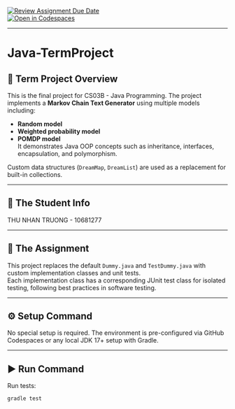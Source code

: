 [![Review Assignment Due Date](https://classroom.github.com/assets/deadline-readme-button-22041afd0340ce965d47ae6ef1cefeee28c7c493a6346c4f15d667ab976d596c.svg)](https://classroom.github.com/a/jC6j-B5W)  
[![Open in Codespaces](https://classroom.github.com/assets/launch-codespace-2972f46106e565e64193e422d61a12cf1da4916b45550586e14ef0a7c637dd04.svg)](https://classroom.github.com/open-in-codespaces?assignment_repo_id=19627759)

---

# Java-TermProject

## 📌 Term Project Overview
This is the final project for CS03B - Java Programming. The project implements a **Markov Chain Text Generator** using multiple models including:
- **Random model**
- **Weighted probability model**
- **POMDP model**  
It demonstrates Java OOP concepts such as inheritance, interfaces, encapsulation, and polymorphism.

Custom data structures (`DreamMap`, `DreamList`) are used as a replacement for built-in collections.

---

## 👥 The Student Info

THU NHAN TRUONG - 10681277

---

## 🧪 The Assignment

This project replaces the default `Dummy.java` and `TestDummy.java` with custom implementation classes and unit tests.  
Each implementation class has a corresponding JUnit test class for isolated testing, following best practices in software testing.

---

## ⚙️ Setup Command

No special setup is required. The environment is pre-configured via GitHub Codespaces or any local JDK 17+ setup with Gradle.

---

## ▶️ Run Command

Run tests:

```bash
gradle test
